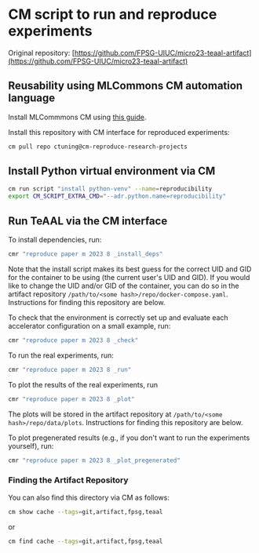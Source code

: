# CM script to run and reproduce experiments

Original repository: [https://github.com/FPSG-UIUC/micro23-teaal-artifact](https://github.com/FPSG-UIUC/micro23-teaal-artifact)

## Reusability using MLCommons CM automation language

Install MLCommmons CM using [this guide](https://github.com/mlcommons/ck/blob/master/docs/installation.md).

Install this repository with CM interface for reproduced experiments:

```bash
cm pull repo ctuning@cm-reproduce-research-projects
```

## Install Python virtual environment via CM

```bash
cm run script "install python-venv" --name=reproducibility
export CM_SCRIPT_EXTRA_CMD="--adr.python.name=reproducibility"
```

## Run TeAAL via the CM interface

To install dependencies, run:

```bash
cmr "reproduce paper m 2023 8 _install_deps"
```

Note that the install script makes its best guess for the correct UID and GID
for the container to be using (the current user's UID and GID).  If you would
like to change the UID and/or GID of the container, you can do so in the
artifact repository `/path/to/<some hash>/repo/docker-compose.yaml`.
Instructions for finding this repository are below.

To check that the environment is correctly set up and evaluate each accelerator
configuration on a small example, run:

```bash
cmr "reproduce paper m 2023 8 _check"
```

To run the real experiments, run:

```bash
cmr "reproduce paper m 2023 8 _run"
```

To plot the results of the real experiments, run
```bash
cmr "reproduce paper m 2023 8 _plot"
```

The plots will be stored in the artifact repository at `/path/to/<some
hash>/repo/data/plots`. Instructions for finding this repository are below.

To plot pregenerated results (e.g., if you don't want to run the experiments
yourself), run:

```bash
cmr "reproduce paper m 2023 8 _plot_pregenerated"
```

### Finding the Artifact Repository

You can also find this directory via CM as follows:
```bash
cm show cache --tags=git,artifact,fpsg,teaal
```
or
```bash
cm find cache --tags=git,artifact,fpsg,teaal
```


